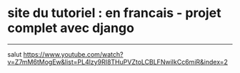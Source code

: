 # site du tutoriel : en francais - projet complet avec django
-------------------------------------------------------------
salut
https://www.youtube.com/watch?v=Z7mM6tMogEw&list=PL4lzy9RI8THuPVZtoLCBLFNwiIkCc6miR&index=2

